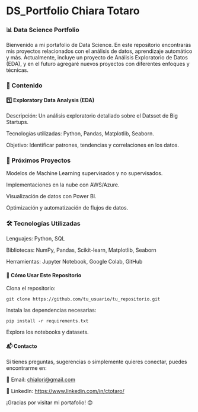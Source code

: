 # DS_Portfolio Chiara Totaro

### 📊 Data Science Portfolio  

Bienvenido a mi portafolio de Data Science. En este repositorio encontrarás mis proyectos relacionados con el análisis de datos, aprendizaje automático y más. Actualmente, incluye un proyecto de Análisis Exploratorio de Datos (EDA), y en el futuro agregaré nuevos proyectos con diferentes enfoques y técnicas.

### 📌 Contenido

#### 1️⃣ Exploratory Data Analysis (EDA)

Descripción: Un análisis exploratorio detallado sobre el Datsset de Big Startups.

Tecnologías utilizadas: Python, Pandas, Matplotlib, Seaborn.

Objetivo: Identificar patrones, tendencias y correlaciones en los datos.

### 🚀 Próximos Proyectos

Modelos de Machine Learning supervisados y no supervisados.

Implementaciones en la nube con AWS/Azure.

Visualización de datos con Power BI.

Optimización y automatización de flujos de datos.

### 🛠 Tecnologías Utilizadas

Lenguajes: Python, SQL

Bibliotecas: NumPy, Pandas, Scikit-learn, Matplotlib, Seaborn

Herramientas: Jupyter Notebook, Google Colab, GitHub

#### 📂 Cómo Usar Este Repositorio

Clona el repositorio:

``git clone https://github.com/tu_usuario/tu_repositorio.git``

Instala las dependencias necesarias:

``pip install -r requirements.txt``

Explora los notebooks y datasets.

#### 📬 Contacto

Si tienes preguntas, sugerencias o simplemente quieres conectar, puedes encontrarme en:

📧 Email: chialori@gmail.com

🔗 LinkedIn: https://www.linkedin.com/in/ctotaro/


¡Gracias por visitar mi portafolio! 😊
